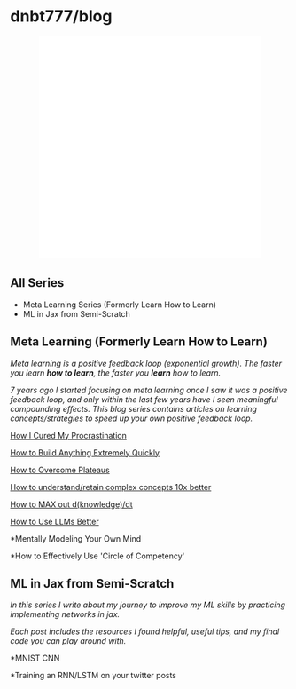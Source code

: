 # dnbt777/blog

<div align="center">
    <img src="style.svg" width="400" height="400" alt="css-in-readme">
</div>

## All Series
- Meta Learning Series (Formerly Learn How to Learn)
- ML in Jax from Semi-Scratch


## Meta Learning (Formerly Learn How to Learn)
<i color="#222">Meta learning is a positive feedback loop (exponential growth). The faster you learn **how to learn**, the faster you **learn** how to learn.

7 years ago I started focusing on meta learning once I saw it was a positive feedback loop, and only within the last few years have I seen meaningful compounding effects. This blog series contains articles on learning concepts/strategies to speed up your own positive feedback loop.</i>

[How I Cured My Procrastination](https://learnhowtolearn.org/how-i-cured-procrastination/)

[How to Build Anything Extremely Quickly](https://learnhowtolearn.org/how-to-build-extremely-quickly/)

[How to Overcome Plateaus](https://learnhowtolearn.org/how-to-overcome-plateaus/)

[How to understand/retain complex concepts 10x better](https://learnhowtolearn.org/how-to-understand-and-retain-any-concept-10x-better/)

[How to MAX out d(knowledge)/dt](https://learnhowtolearn.org/how-to-max-out-useful-knowledge/)

[How to Use LLMs Better](https://learnhowtolearn.org/wiki/how-to-use-llms-better/)

*Mentally Modeling Your Own Mind

*How to Effectively Use 'Circle of Competency'



## ML in Jax from Semi-Scratch
<i>
In this series I write about my journey to improve my ML skills by practicing implementing networks in jax.

Each post includes the resources I found helpful, useful tips, and my final code you can play around with.</i>


*MNIST CNN

*Training an RNN/LSTM on your twitter posts
